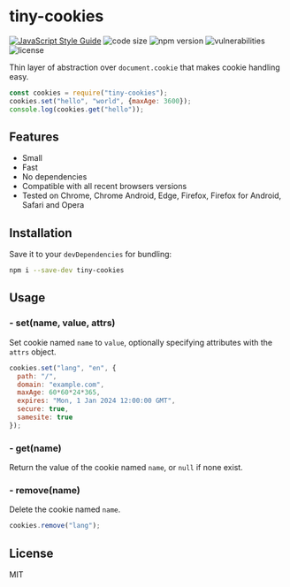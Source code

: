 # tiny-cookies

[![JavaScript Style Guide](https://img.shields.io/badge/code_style-standard-brightgreen.svg)](https://standardjs.com)
![code size](https://img.shields.io/github/languages/code-size/polit82/tiny-cookies)
![npm version](https://badge.fury.io/js/tiny-cookies.svg)
![vulnerabilities](https://img.shields.io/snyk/vulnerabilities/npm/tiny-cookies)
![license](https://img.shields.io/github/license/polit82/tiny-cookies)

Thin layer of abstraction over `document.cookie` that makes cookie handling easy.

```javascript
const cookies = require("tiny-cookies");
cookies.set("hello", "world", {maxAge: 3600});
console.log(cookies.get("hello"));
```

## Features
- Small
- Fast
- No dependencies
- Compatible with all recent browsers versions
- Tested on Chrome, Chrome Android, Edge, Firefox, Firefox for Android, Safari and Opera

## Installation
Save it to your `devDependencies` for bundling:
```sh
npm i --save-dev tiny-cookies
```

## Usage

### - set(name, value, attrs)
Set cookie named `name` to `value`, optionally specifying attributes with the `attrs` object.
```javascript
cookies.set("lang", "en", {
  path: "/",
  domain: "example.com",
  maxAge: 60*60*24*365,
  expires: "Mon, 1 Jan 2024 12:00:00 GMT",
  secure: true,
  samesite: true
});
```

### - get(name)
Return the value of the cookie named `name`, or `null` if none exist.

### - remove(name)
Delete the cookie named `name`.
```javascript
cookies.remove("lang");
```

## License
MIT
